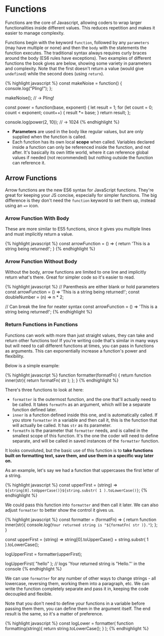 # Functions

Functions are the core of Javascript, allowing coders to wrap larger functionalities inside different values. This reduces repetition and makes it easier to manage complexity.

Functions begin with the keyword `function`, followed by any `parameters` (may have multiple or none) and then the `body` with the statements the function executes. The traditional syntax always requires curly braces around the body (ES6 rules have exceptions). Two examples of different functions the book gives are below, showing some variety in parameters and complexity. Note that the first doesn't return a value (would give `undefined`) while the second does (using `return`).

{% highlight javascript %}
const makeNoise = function() {
  console.log("Pling!");
};

makeNoise();
// → Pling!

const power = function(base, exponent) {
  let result = 1;
  for (let count = 0; count < exponent; count++) {
    result *= base;
  }
  return result;
};

console.log(power(2, 10));
// → 1024
{% endhighlight %}

* **Parameters** are used in the body like regular values, but are only supplied when the function is called.
* Each function has its own local **scope** when called. Variables declared inside a function can only be referenced inside the function, and not after. It's basically its own little world, where it can reference global values if needed (not recommended) but nothing outside the function can reference it.

## Arrow Functions

Arrow functions are the new ES6 syntax for JavaScript functions. They're great for keeping your JS concise, especially for simpler functions. The big difference is they don't need the `function` keyword to set them up, instead using an `=>` icon.

### Arrow Function With Body

These are more similar to ES5 functions, since it gives you multiple lines and must implicitly return a value.

{% highlight javascript %}
const arrowFunction = () => {
  return 'This is a string being returned!';
}
{% endhighlight %}

### Arrow Function Without Body

Without the body, arrow functions are limited to one line and implicitly return what's there. Great for simpler code so it's easier to read.

{% highlight javascript %}
// Parenthesis are either blank or hold parameters
const arrowFunction = () => 'This is a string being returned!';
const doubleNumber = (n) => n * 2;

// Can break the line for neater syntax
const arrowFunction = () =>
  'This is a string being returned!';
{% endhighlight %}

### Return Functions in Functions

Functions can work with more than just straight values, they can take and return other functions too! If you're writing code that's similar in many ways but will need to call different functions at times, you can pass in functions as arguments. This can exponentially increase a function's power and flexibility.

Below is a simple example:

{% highlight javascript %}
function formatter(formatFn) {
  return function inner(str){
    return formatFn( str );
  };
}
{% endhighlight %}

There's three functions to look at here:

* `formatter` is the outermost function, and the one that'll actually need to be called. It takes `formatFn` as an argument, which will be a separate function defined later.
* `inner` is a function defined inside this one, and is automatically called. If you store `formatter` in a variable and then call it, this is the function that will actually be called. It has `str` as its parameter.
* `formatFn` is the parameter that `formatter` needs, and is called in the smallest scope of this function. It's the one the coder will need to define separate, and will be called in saved instances of the `formatter` function.

It looks convoluted, but the basic use of this function is to **take functions built on formatting text, save them, and use them in a specific way later on.**

As an example, let's say we had a function that uppercases the first letter of a string.

{% highlight javascript %}
const upperFirst = (string) => `${string[0].toUpperCase()}${string.substr( 1 ).toLowerCase()}`;
{% endhighlight %}

We could pass this function into `formatter` and then call it later. We can also adjust `formatter` to better show the control it gives us.

{% highlight javascript %}
const formatter = (formatFn) => {
  return function inner(str){
    console.log(`Your returned string is "${formatFn( str )}."`);
  };
}

const upperFirst = (string) => string[0].toUpperCase() + string.substr( 1 ).toLowerCase();

logUpperFirst = formatter(upperFirst);

logUpperFirst( "hello" );
// logs 'Your returned string is "Hello."' in the console
{% endhighlight %}

We can use `formatter` for any number of other ways to change strings - all lowercase, reversing them, working them into a paragraph, etc. We can write the function completely separate and pass it in, keeping the code decoupled and flexible.

Note that you don't need to define your functions in a variable before passing them them, you can define them in the argument itself. The end result is the same, so it's a matter of preference.

{% highlight javascript %}
const logLower = formatter( function formatting(string){
    return string.toLowerCase();
} );
{% endhighlight %}
